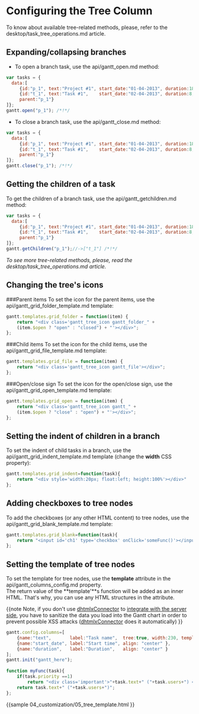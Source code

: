 Configuring the Tree Column
============================================
To know about available tree-related methods, please, refer to the desktop/task_tree_operations.md article.

Expanding/collapsing branches
--------------------------------------
- To open a branch task, use the api/gantt_open.md method:

~~~js
var tasks = {
  data:[
     {id:"p_1", text:"Project #1", start_date:"01-04-2013", duration:18},
     {id:"t_1", text:"Task #1",    start_date:"02-04-2013", duration:8,
     parent:"p_1"}
]};
gantt.open("p_1"); /*!*/
~~~

- To close a branch task, use the api/gantt_close.md method:

~~~js
var tasks = {
  data:[
     {id:"p_1", text:"Project #1", start_date:"01-04-2013", duration:18},
     {id:"t_1", text:"Task #1",    start_date:"02-04-2013", duration:8,
     parent:"p_1"}
]};
gantt.close("p_1"); /*!*/
~~~ 

Getting the children of a task
-------------------------------------------
To get the children of a branch task, use the api/gantt_getchildren.md method:

~~~js
var tasks = {
  data:[
     {id:"p_1", text:"Project #1", start_date:"01-04-2013", duration:18},
     {id:"t_1", text:"Task #1",    start_date:"02-04-2013", duration:8,
     parent:"p_1"}
]};
gantt.getChildren("p_1");//->["t_1"] /*!*/
~~~

*To see more tree-related methods, please, read the desktop/task_tree_operations.md article.*

Changing the tree's icons
---------------------------------------------
###Parent items
To set the icon for the parent items, use the api/gantt_grid_folder_template.md template:

~~~js
gantt.templates.grid_folder = function(item) {
	return "<div class='gantt_tree_icon gantt_folder_" +
    (item.$open ? "open" : "closed") + "'></div>";
};
~~~


###Child items
To set the icon for the child items, use the api/gantt_grid_file_template.md template:

~~~js
gantt.templates.grid_file = function(item) {
	return "<div class='gantt_tree_icon gantt_file'></div>";
};
~~~


###Open/close sign
To set the icon for the open/close sign, use the api/gantt_grid_open_template.md template:

~~~js
gantt.templates.grid_open = function(item) {
    return "<div class='gantt_tree_icon gantt_" + 
    (item.$open ? "close" : "open") + "'></div>";
};
~~~


Setting the indent of children in a branch
------------------------------------------------
To set the indent of child tasks in a branch, use the api/gantt_grid_indent_template.md template (change the **width** CSS property):

~~~js
gantt.templates.grid_indent=function(task){
	return "<div style='width:20px; float:left; height:100%'></div>"
};
~~~


Adding checkboxes to tree nodes
------------------------------------
To add the checkboxes (or any other HTML content) to tree nodes, use the api/gantt_grid_blank_template.md template:

~~~js
gantt.templates.grid_blank=function(task){
	return "<input id='ch1' type='checkbox' onClick='someFunc()'></input>"
};
~~~


Setting the template of tree nodes
---------------------------------------
To set the template for tree nodes, use the **template** attribute in the api/gantt_columns_config.md property. <br> The return value of the **template'**s function will be added as an inner HTML. That's why, you can use any HTML structures in the attribute.

{{note
Note, if you don't use [dhtmlxConnector](http://docs.dhtmlx.com/doku.php?id=dhtmlxconnector:start) to [integrate with the server side](desktop/server_side.md), you have to sanitize the data 
you load into the Gantt chart in order to prevent possible XSS attacks ([dhtmlxConnector](http://docs.dhtmlx.com/doku.php?id=dhtmlxconnector:start) does it automatically)
}}
~~~js
gantt.config.columns=[
    {name:"text",       label:"Task name",  tree:true, width:230, template:myFunc },
    {name:"start_date", label:"Start time", align: "center" },
    {name:"duration",   label:"Duration",   align: "center" }
];
gantt.init("gantt_here");
	
function myFunc(task){
	if(task.priority ==1)
		return "<div class='important'>"+task.text+" ("+task.users+") </div>";
	return task.text+" ("+task.users+")";
};
~~~

{{sample
	04_customization/05_tree_template.html
}}